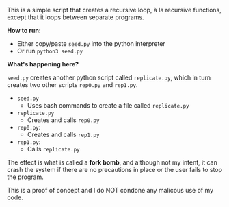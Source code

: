 This is a simple script that creates a recursive loop, à la recursive functions, except that it loops between separate programs.

**How to run:**

- Either copy/paste ```seed.py``` into the python interpreter
- Or run ```python3 seed.py```

**What's happening here?**

```seed.py``` creates another python script called ```replicate.py```, which in turn creates two other scripts ```rep0.py``` and ```rep1.py```. 

- ```seed.py```
  - Uses bash commands to create a file called ```replicate.py```
- ```replicate.py```
  - Creates and calls ```rep0.py```
- ```rep0.py```:
  - Creates and calls ```rep1.py```
- ```rep1.py```:
  - Calls ```replicate.py```

The effect is what is called a **fork bomb**, and although not my intent, it can crash the system if there are no precautions in place or the user fails to stop the program.

This is a proof of concept and I do NOT condone any malicous use of my code.
